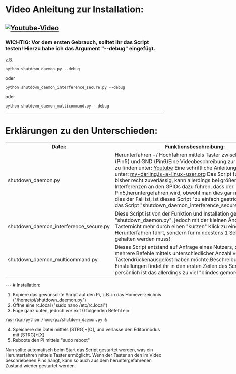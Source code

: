 # Video Anleitung zur Installation:
[![Youtube-Video](http://img.youtube.com/vi/adlGqnITYlA/0.jpg)](https://www.youtube.com/watch?v=adlGqnITYlA)
---
### WICHTIG: Vor dem ersten Gebrauch, solltet ihr das Script testen! Hierzu habe ich das Argument "--debug" eingefügt.
z.B.
```
python shutdown_daemon.py --debug
```
oder
```
python shutdown_daemon_interference_secure.py --debug
```
oder
```
python shutdown_daemon_multicommand.py --debug
```
---
# Erklärungen zu den Unterschieden:

<table style="undefined;table-layout: fixed; width: 864px">
<colgroup>
<col style="width: 199px">
<col style="width: 665px">
</colgroup>
  <tr>
    <th>Datei:</th>
    <th>Funktionsbeschreibung:</th>
  </tr>
  <tr>
    <td>shutdown_daemon.py</td>
    <td>Herunterfahren -/ Hochfahren mittels Taster zwischen GPIO3 (Pin5) und GND (Pin6)Eine Videobeschreibung zur 
    Installation ist zu finden unter: <a href="https://www.youtube.com/watch?v=adlGqnITYlA">Youtube</a>
    Eine schriftliche Anleitung findet sich 
    unter: <a href="http://my-darling.is-a-linux-user.org/raspberry-pi-mittels-hardware-taster-hoch-und-herunterfahren/">my-darling.is-a-linux-user.org</a> 
    Das Script funktioniert bisher recht zuverlässig, 
    kann allerdings bei größeren Interferenzen an den GPIOs dazu führen, dass der Pin5,heruntergefahren wird, 
    obwohl man dies gar nicht will... falls dies der Fall ist, ist dieses Script "zu einfach gestrickt".
    Ihr solltet das Script "shutdown_daemon_interference_secure.py" nutzen</td>
  </tr>
  <tr>
    <td>shutdown_daemon_interference_secure.py</td>
    <td>Diese Script ist von der Funktion und Installation genau so wie "shutdown_daemon.py", 
    jedoch mit der kleinen Änderung, dass der Tasternicht mehr durch einen "kurzen" Klick zu einem Herunterfahren führt, 
    sondern für mindestens 1 Sekunde gedückt gehalten werden muss!</td>
  </tr>
  <tr>
    <td>shutdown_daemon_multicommand.py</td>
    <td>Dieses Script entstand auf Anfrage eines Nutzers, der gerne mehrere Befehle mittels unterschiedlicher Anzahl 
    von Tastendrückenausgelöst haben möchte.Beschreibung und Einstellungen findet ihr in den ersten Zeilen des 
    Scriptes selbst.Mir persönlich ist das allerdings zu viel "blindes gemorse..." :-)</td>
  </tr>
</table>
---
# Installation:

1. Kopiere das gewünschte Script auf den Pi, z.B. in das Homeverzeichnis ("/home/pi/shutdown_daemon.py")
2. Öffne eine rc.local ("sudo nano /etc/rc.local")
3. Füge ganz unten, jedoch _vor_ exit 0 folgenden Befehl ein:
```
/usr/bin/python /home/pi/shutdown_daemon.py &
```
4. Speichere die Datei mittels [STRG]+[O], und verlasse den Editormodus mit [STRG]+[X]
5. Reboote den Pi mittels "sudo reboot"

Nun sollte automatisch beim Start das Script gestartet werden, was ein Herunterfahren mittels Taster ermöglicht. 
Wenn der Taster an den im Video beschriebenen Pins hängt, kann so auch aus dem heruntergefahrenen Zustand wieder gestartet werden.
